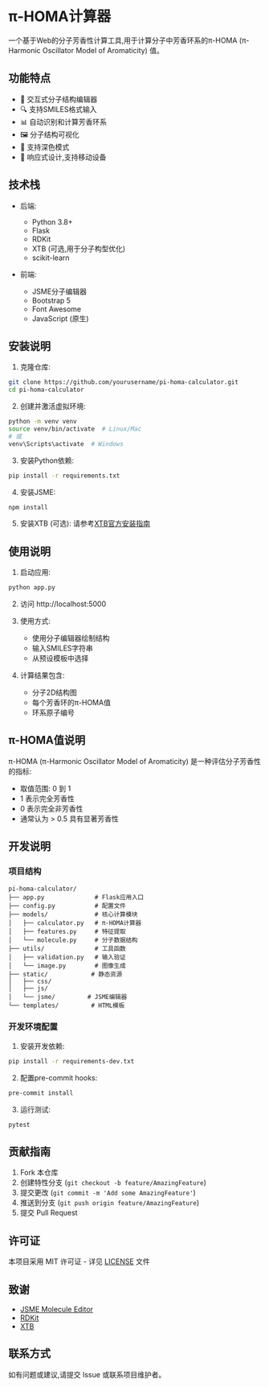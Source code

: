 # π-HOMA计算器

一个基于Web的分子芳香性计算工具,用于计算分子中芳香环系的π-HOMA (π-Harmonic Oscillator Model of Aromaticity) 值。

## 功能特点

- 🎨 交互式分子结构编辑器
- 🔍 支持SMILES格式输入
- 📊 自动识别和计算芳香环系
- 🖼️ 分子结构可视化
- 🌙 支持深色模式
- 📱 响应式设计,支持移动设备

## 技术栈

- 后端:
  - Python 3.8+
  - Flask
  - RDKit
  - XTB (可选,用于分子构型优化)
  - scikit-learn

- 前端:
  - JSME分子编辑器
  - Bootstrap 5
  - Font Awesome
  - JavaScript (原生)

## 安装说明

1. 克隆仓库:
```bash
git clone https://github.com/yourusername/pi-homa-calculator.git
cd pi-homa-calculator
```

2. 创建并激活虚拟环境:
```bash
python -m venv venv
source venv/bin/activate  # Linux/Mac
# 或
venv\Scripts\activate  # Windows
```

3. 安装Python依赖:
```bash
pip install -r requirements.txt
```

4. 安装JSME:
```bash
npm install
```

5. 安装XTB (可选):
请参考[XTB官方安装指南](https://xtb-docs.readthedocs.io/en/latest/setup.html)

## 使用说明

1. 启动应用:
```bash
python app.py
```

2. 访问 http://localhost:5000

3. 使用方式:
   - 使用分子编辑器绘制结构
   - 输入SMILES字符串
   - 从预设模板中选择

4. 计算结果包含:
   - 分子2D结构图
   - 每个芳香环的π-HOMA值
   - 环系原子编号

## π-HOMA值说明

π-HOMA (π-Harmonic Oscillator Model of Aromaticity) 是一种评估分子芳香性的指标:

- 取值范围: 0 到 1
- 1 表示完全芳香性
- 0 表示完全非芳香性
- 通常认为 > 0.5 具有显著芳香性

## 开发说明

### 项目结构
```
pi-homa-calculator/
├── app.py              # Flask应用入口
├── config.py           # 配置文件
├── models/             # 核心计算模块
│   ├── calculator.py   # π-HOMA计算器
│   ├── features.py     # 特征提取
│   └── molecule.py     # 分子数据结构
├── utils/              # 工具函数
│   ├── validation.py   # 输入验证
│   └── image.py        # 图像生成
├── static/            # 静态资源
│   ├── css/
│   ├── js/
│   └── jsme/         # JSME编辑器
└── templates/         # HTML模板
```

### 开发环境配置

1. 安装开发依赖:
```bash
pip install -r requirements-dev.txt
```

2. 配置pre-commit hooks:
```bash
pre-commit install
```

3. 运行测试:
```bash
pytest
```

## 贡献指南

1. Fork 本仓库
2. 创建特性分支 (`git checkout -b feature/AmazingFeature`)
3. 提交更改 (`git commit -m 'Add some AmazingFeature'`)
4. 推送到分支 (`git push origin feature/AmazingFeature`)
5. 提交 Pull Request

## 许可证

本项目采用 MIT 许可证 - 详见 [LICENSE](LICENSE) 文件

## 致谢

- [JSME Molecule Editor](https://jsme-editor.github.io/)
- [RDKit](https://www.rdkit.org/)
- [XTB](https://xtb-docs.readthedocs.io/)

## 联系方式

如有问题或建议,请提交 Issue 或联系项目维护者。 